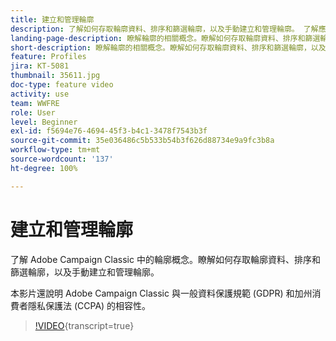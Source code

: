 ```yaml
---
title: 建立和管理輪廓
description: 了解如何存取輪廓資料、排序和篩選輪廓，以及手動建立和管理輪廓。 了解應該遵守一般資料保護規範 (GDPR) 和加州消費者隱私保護法 (CCPA) 的規定。
landing-page-description: 瞭解輪廓的相關概念。瞭解如何存取輪廓資料、排序和篩選輪廓，以及手動建立和管理輪廓。了解 GDPR 和 CCPA。
short-description: 瞭解輪廓的相關概念。瞭解如何存取輪廓資料、排序和篩選輪廓，以及手動建立和管理輪廓。了解 GDPR 和 CCPA。
feature: Profiles
jira: KT-5081
thumbnail: 35611.jpg
doc-type: feature video
activity: use
team: WWFRE
role: User
level: Beginner
exl-id: f5694e76-4694-45f3-b4c1-3478f7543b3f
source-git-commit: 35e036486c5b533b54b3f626d88734e9a9fc3b8a
workflow-type: tm+mt
source-wordcount: '137'
ht-degree: 100%

---
```


# 建立和管理輪廓

了解 Adobe Campaign Classic 中的輪廓概念。瞭解如何存取輪廓資料、排序和篩選輪廓，以及手動建立和管理輪廓。

本影片還說明 Adobe Campaign Classic 與一般資料保護規範 (GDPR) 和加州消費者隱私保護法 (CCPA) 的相容性。

>[!VIDEO](https://video.tv.adobe.com/v/35611?quality=12&learn=on){transcript=true}
